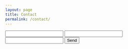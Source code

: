 ```yaml
---
layout: page
title: Contact
permalink: /contact/
---
```


<form action="https://getform.io/f/d54fe01e-e018-434f-824b-5e6053c93989" method="POST">
    <input type="text" name="name">
    <input type="email" name="email">
    <input type="text" name="message">
    <button type="submit">Send</button>
</form>
